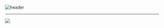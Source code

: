 ![header](https://capsule-render.vercel.app/api?type=venom&height=300&color=gradient&text=I'm%20just...%20just%20a%20developer.&fontSize=35&fontColor=f08080)

---
<div>
  <img src="https://github-readme-stats.vercel.app/api?username=Doneformee">
</div>
